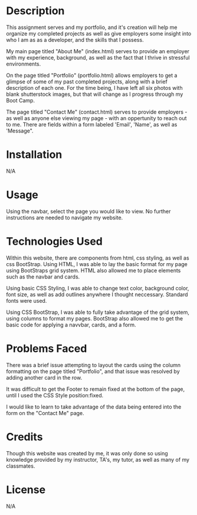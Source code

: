 # **Description**

This assignment serves and my portfolio, and it's creation will help me organize my completed projects as well as give employers some insight into who I am as as a developer, and the skills that I possess. 

My main page titled "About Me" (index.html) serves to provide an employer with my experience, background, as well as the fact that I thrive in stressful environments. 

On the page titled "Portfolio" (portfolio.html) allows employers to get a glimpse of some of my past completed projects, along with a brief description of each one. For the time being, I have left all six photos with blank shutterstock images, but that will change as I progress through my Boot Camp. 

The page titled "Contact Me" (contact.html) serves to provide employers - as well as anyone else viewing my page - with an oppertunity to reach out to me. There are fields within a form labeled 'Email', 'Name', as well as 'Message".

# **Installation**

N/A

# **Usage**

Using the navbar, select the page you would like to view. No further instructions are needed to navigate my website.

# **Technologies Used**

Within this website, there are components from html, css styling, as well as css BootStrap. 
Using HTML, I was able to lay the basic format for my page using BootStraps grid system. HTML also allowed me to place elements such as the navbar and cards. 

Using basic CSS Styling, I was able to change text color, background color, font size, as well as add outlines anywhere I thought neccessary. Standard fonts were used. 

Using CSS BootStrap, I was able to fully take advantage of the grid system, using columns to format my pages. BootStrap also allowed me to get the basic code for applying a navvbar, cards, and a form. 

# **Problems Faced**

There was a brief issue attempting to layout the cards using the column formatting on the page titled "Portfolio", and that issue was resolved by adding another card in the row. 

It was difficult to get the Footer to remain fixed at the bottom of the page, until I used the CSS Style position:fixed.

I would like to learn to take advantage of the data being entered into the form on the "Contact Me" page. 

# **Credits**

Though this website was created by me, it was only done so using knowledge provided by my instructor, TA's, my tutor, as well as many of my classmates.

# **License**

N/A